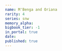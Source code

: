 ```yaml
---
name: M'Benga and Oriana
rarity: 4
series: snw
memory_alpha:
bigbook_tier: -1
in_portal: true
date:
published: true
---
```



